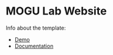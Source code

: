 # MOGU Lab Website

Info about the template:
* [Demo](https://YoussefRaafatNasry.github.io/portfolYOU/)
* [Documentation](https://YoussefRaafatNasry.github.io/portfolYOU/docs/)
